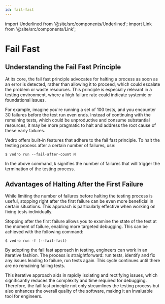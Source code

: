 ```yaml
---
id: fail-fast
---
```


import Underlined from '@site/src/components/Underlined';
import Link from '@site/src/components/Link';

# Fail Fast

## Understanding the Fail Fast Principle

At its core, the <Link to="https://enterprisecraftsmanship.com/posts/fail-fast-principle/">fail fast principle</Link> advocates for halting a process as soon as an error is detected, rather than allowing it to proceed, which could escalate the problem or waste resources. This principle is especially relevant in a testing environment, where a high failure rate could indicate systemic or foundational issues.

For example, imagine you're running a set of 100 tests, and you encounter <Underlined>30 failures</Underlined> before the test run even ends. Instead of continuing with the remaining tests, which could be unproductive and consume substantial resources, it may be more pragmatic to halt and address the root cause of these early failures.

Vedro offers built-in features that adhere to the fail fast principle. To halt the testing process after a certain number of failures, use:

```shell
$ vedro run --fail-after-count N
```

In the above command, `N` signifies the number of failures that will trigger the termination of the testing process.

## Advantages of Halting After the First Failure

While limiting the number of failures before halting the testing process is useful, stopping right after the first failure can be even more beneficial in certain situations. This approach is particularly effective when working on fixing tests individually.

Stopping after the first failure allows you to examine the state of the test at the moment of failure, enabling more targeted debugging. This can be achieved with the following command:

```shell
$ vedro run -f (--fail-fast)
```

By adopting the fail fast approach in testing, engineers can work in an iterative fashion. The process is straightforward: run tests, identify and fix any issues leading to failure, run tests again. This cycle continues until there are no remaining failing tests.

This iterative approach aids in rapidly isolating and rectifying issues, which significantly reduces the complexity and time required for debugging. Therefore, the fail fast principle not only streamlines the testing process but also enhances the overall quality of the software, making it an invaluable tool for engineers.
